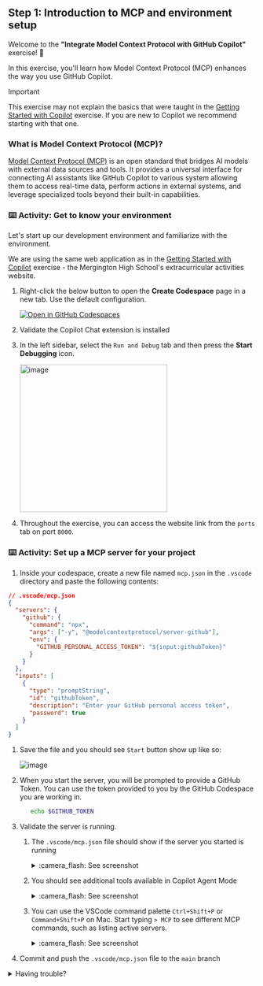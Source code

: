## Step 1: Introduction to MCP and environment setup

Welcome to the **"Integrate Model Context Protocol with GitHub Copilot"** exercise! :robot:

In this exercise, you'll learn how Model Context Protocol (MCP) enhances the way you use GitHub Copilot.

> [!IMPORTANT]
> This exercise may not explain the basics that were taught in the [Getting Started with Copilot](https://github.com/skills/getting-started-with-github-copilot) exercise. If you are new to Copilot we recommend starting with that one.

### What is Model Context Protocol (MCP)?

[Model Context Protocol (MCP)](https://modelcontextprotocol.io/introduction) is an open standard that bridges AI models with external data sources and tools. It provides a universal interface for connecting AI assistants like GitHub Copilot to various system allowing them to access real-time data, perform actions in external systems, and leverage specialized tools beyond their built-in capabilities.

### :keyboard: Activity: Get to know your environment

Let's start up our development environment and familiarize with the environment.

We are using the same web application as in the [Getting Started with Copilot](https://github.com/skills/getting-started-with-github-copilot) exercise - the Mergington High School's extracurricular activities website.

1. Right-click the below button to open the **Create Codespace** page in a new tab. Use the default configuration.

   [![Open in GitHub Codespaces](https://github.com/codespaces/badge.svg)](https://codespaces.new/{{full_repo_name}}?quickstart=1)

1. Validate the Copilot Chat extension is installed
1. In the left sidebar, select the `Run and Debug` tab and then press the **Start Debugging** icon.

   <img width="300" alt="image" src="https://github.com/user-attachments/assets/50b27f2a-5eab-4827-9343-ab5bce62357e" />

1. Throughout the exercise, you can access the website link from the `ports` tab on port `8000`.

### :keyboard: Activity: Set up a MCP server for your project

1. Inside your codespace, create a new file named `mcp.json` in the `.vscode` directory and paste the following contents:

```json
// .vscode/mcp.json
{
  "servers": {
    "github": {
      "command": "npx",
      "args": ["-y", "@modelcontextprotocol/server-github"],
      "env": {
        "GITHUB_PERSONAL_ACCESS_TOKEN": "${input:githubToken}"
      }
    }
  },
  "inputs": [
    {
      "type": "promptString",
      "id": "githubToken",
      "description": "Enter your GitHub personal access token",
      "password": true
    }
  ]
}
```

1. Save the file and you should see `Start` button show up like so:

   ![image](https://github.com/user-attachments/assets/c82a4202-1f4a-4123-ad14-5e33ecd6316c)

1. When you start the server, you will be prompted to provide a GitHub Token. You can use the token provided to you by the GitHub Codespace you are working in.

   ```bash
      echo $GITHUB_TOKEN
   ```

1. Validate the server is running.

   1. The `.vscode/mcp.json` file should show if the server you started is running

      <details>
      <summary>:camera_flash: See screenshot</summary><br/>

      ![image](https://github.com/user-attachments/assets/80f3fcda-34a8-486e-95a3-c166e9152b9a)

      </details>

   1. You should see additional tools available in Copilot Agent Mode

      <details>
      <summary>:camera_flash: See screenshot</summary><br/>

      ![image](https://github.com/user-attachments/assets/95af044c-3f26-4f5c-b933-7630db72eb67)

      </details>

   1. You can use the VSCode command palette `Ctrl+Shift+P` or `Command+Shift+P` on Mac.
      Start typing `> MCP` to see different MCP commands, such as listing active servers.

         <details>
         <summary>:camera_flash: See screenshot</summary><br/>

      ![image](https://github.com/user-attachments/assets/6a127ac2-a6dc-495b-bc5f-d52425f709f8)

         </details>

1. Commit and push the `.vscode/mcp.json` file to the `main` branch

<details>
<summary>Having trouble?</summary><br/>

Make sure you:

- Properly copied the `json` contents above to `.vscode/mcp.json` file
- Pushed your changes to the `main` branch

</details>

